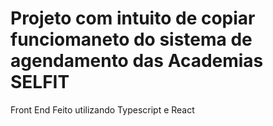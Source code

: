 # Projeto com intuito de copiar funciomaneto do sistema de agendamento das Academias SELFIT

Front End Feito utilizando Typescript e React
